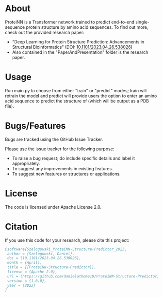 # About
ProteiNN is a Transformer network trained to predict end-to-end single-sequence protein structure by amino acid sequences. To find out more, check out the provided research paper:

* "Deep Learning for Protein Structure Prediction: Advancements in Structural Bioinformatics" (DOI: [10.1101/2023.04.26.538026](https://doi.org/10.1101/2023.04.26.538026))
* Also contained in the "PaperAndPresentation" folder is the research paper.

# Usage
Run main.py to choose from either "train" or "predict" modes; train will retrain the model and predict will provide users the option to enter an amino acid sequence to predict the structure of (which will be output as a PDB file).

# Bugs/Features
Bugs are tracked using the GitHub Issue Tracker.

Please use the issue tracker for the following purpose:
  * To raise a bug request; do include specific details and label it appropriately.
  * To suggest any improvements in existing features.
  * To suggest new features or structures or applications.

# License
The code is licensed under Apache License 2.0.

# Citation
If you use this code for your research, please cite this project:
```bibtex
@software{Szelogowski_ProteiNN-Structure-Predictor_2023,
 author = {Szelogowski, Daniel},
 doi = {10.1101/2023.04.26.538026},
 month = {April},
 title = {{ProteiNN-Structure-Predictor}},
 license = {Apache-2.0},
 url = {https://github.com/danielathome19/ProteiNN-Structure-Predictor},
 version = {1.0.0},
 year = {2023}
}
```

